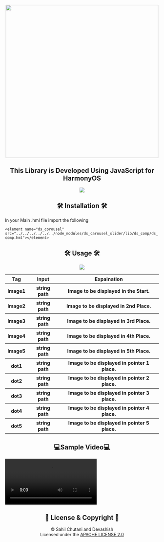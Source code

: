 <p align="center">
  <img width="500" src="https://user-images.githubusercontent.com/54733680/145344912-a0b54d6d-bbf4-479a-9066-96534c0e8a66.jpg">
</p>
<h2 align=center>This Library is Developed Using JavaScript for HarmonyOS</h2>

<p align="center">
  <img src="https://user-images.githubusercontent.com/54733680/146836618-f51f8e78-1627-48cd-ad13-50bcb2a9bcf6.png">
</p>

<h2 align=center>🛠 Installation 🛠</h2>
In your Main .hml file import the following 
<!--  -->

`<element name="ds_corousel" src="../../../../../../node_modules/ds_carousel_slider/lib/ds_comp/ds_comp.hml"></element>`


<!--  -->
<h2 align=center>🛠 Usage 🛠</h2>
<!--  -->
<p align="center">
  <img src="https://user-images.githubusercontent.com/54733680/147123252-14c5cca9-754b-4ad2-bc54-865e187cf94e.png">
</p>
<table>
  <tr>
    <th>Tag</th>
    <th>Input</th>
    <th>Expaination</th>
  </tr>
  <tr>
    <th>Image1</th>
    <th>string path</th>
    <th>Image to be displayed in the Start.</th>
  </tr>
  <tr>
    <th>Image2</th>
    <th>string path</th>
    <th>Image to be displayed in 2nd Place.</th>
  </tr>
  <tr>
    <th>Image3</th>
    <th>string path</th>
    <th>Image to be displayed in 3rd Place.</th>
  </tr>
  <tr>
    <th>Image4</th>
    <th>string path</th>
    <th>Image to be displayed in 4th Place.</th>
  </tr>
  <tr>
    <th>Image5</th>
    <th>string path</th>
    <th>Image to be displayed in 5th Place.</th>
  </tr>
  <tr>
    <th>dot1</th>
    <th>string path</th>
    <th>Image to be displayed in pointer 1 place.</th>
  </tr>
  <tr>
    <th>dot2</th>
    <th>string path</th>
    <th>Image to be displayed in pointer 2 place.</th>
  </tr>
  <tr>
    <th>dot3</th>
    <th>string path</th>
    <th>Image to be displayed in pointer 3 place.</th>
  </tr>
  <tr>
    <th>dot4</th>
    <th>string path</th>
    <th>Image to be displayed in pointer 4 place.</th>
  </tr>
  <tr>
    <th>dot5</th>
    <th>string path</th>
    <th>Image to be displayed in pointer 5 place.</th>
  </tr>
</table>

<h2 align=center>💻Sample Video💻</h2>

<video  src="https://user-images.githubusercontent.com/54733680/146840625-1738bb2b-aa2a-4e90-ad90-89f411050864.mp4"></video>

<h2 align=center>📝 License & Copyright 📝</h2>

<p align="center">
 © Sahil Chutani and Devashish
  <br>
  Licensed under the <a href="https://github.com/sahilchutani/carousel_image_slider/blob/main/LICENSE">APACHE LICENSE 2.0</a>
</p>











